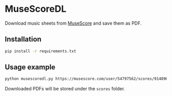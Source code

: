 # MuseScoreDL
Download music sheets from [MuseScore](https://musescore.com/) and save them as PDF.

## Installation
```bash
pip install -r requirements.txt
```

## Usage example
```bash
python musescoredl.py https://musescore.com/user/54797562/scores/9148968
```
Downloaded PDFs will be stored under the `scores` folder.